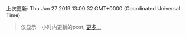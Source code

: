 
  
 上次更新: Thu Jun 27 2019 13:00:32 GMT+0000 (Coordinated Universal Time) 

 > 仅显示一小时内更新的post, [更多...](screenshots/)
  